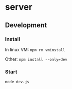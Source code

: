 # server 
## Development
### Install
In linux VM:
`npm rm vminstall`

Other:
`npm install --only=dev`

### Start
`node dev.js`
